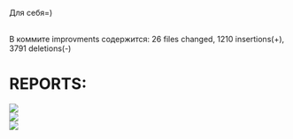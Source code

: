 Для себя=)
 
 <br>
 В коммите improvments  содержится:  26 files changed, 1210 insertions(+), 3791 deletions(-)

<h1>REPORTS:</h1>
<img src="https://m.vk.com/doc40778210_473334723"> 
<br>
<img src="https://pp.userapi.com/c830400/v830400915/185cf5/wJw_p-j2sQM.jpg">
<br>
<img src="https://pp.userapi.com/c830400/v830400915/185cd9/3UqFfqvJAYw.jpg">

